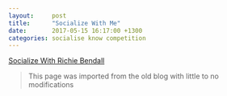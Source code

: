 ```yaml
---
layout:     post
title:      "Socialize With Me"
date:       2017-05-15 16:17:00 +1300
categories: socialise know competition
---
```


[Socialize With Richie Bendall](https://gleam.io/05jjT/socialize-with-richie-bendall)

> This page was imported from the old blog with little to no modifications
